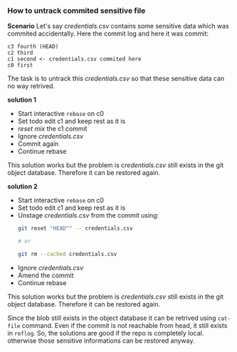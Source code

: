 ### How to untrack commited sensitive file

**Scenario**
  Let's say _credentials.csv_ contains some sensitive data which was commited accidentally. Here the commit log and here it was commit:

  ```
  c3 fourth (HEAD)
  c2 third 
  c1 second <- credentials.csv commited here
  c0 first
  ```

  The task is to untrack this _credentials.csv_ so that these sensitive data can no way retrived.

  **solution 1**
  - Start interactive `rebase` on c0
  - Set todo edit c1 and keep rest as it is
  - _reset mix_ the c1 commit
  - Ignore _credentials.csv_
  - Commit again
  - Continue rebase

  This solution works but the problem is _credentials.csv_ still exists in the git object database. Therefore it can be restored again.

  **solution 2**
  - Start interactive `rebase` on c0
  - Set todo edit c1 and keep rest as it is
  - Unstage _credentials.csv_ from the commit using:
    ```bash
    git reset "HEAD^" -- credentials.csv
    
    # or

    git rm --cached credentials.csv 
    ```
  - Ignore _credentials.csv_
  - Amend the commit
  - Continue rebase

  This solution works but the problem is _credentials.csv_ still exists in the git object database. Therefore it can be restored again.

  Since the blob still exists in the object database it can be retrived using `cat-file` command. Even if the commit is not reachable from head, it still exists in `reflog`. So, the solutions are good if the repo is completely local. otherwise those sensitive informations can be restored anyway.

  
